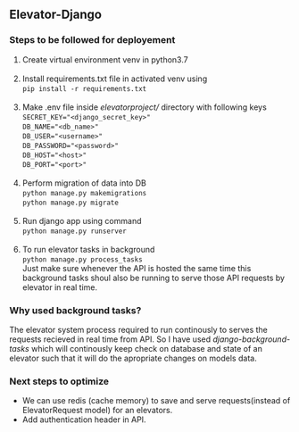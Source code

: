 **<h2>Elevator-Django**</h2>
**<h3>Steps to be followed for deployement</h3>**
1) Create virtual environment venv in python3.7<br><br>
2) Install requirements.txt file in activated venv using<br> ```pip install -r requirements.txt```<br><br>
3) Make .env file inside *elevatorproject/* directory with following keys<br>
`SECRET_KEY="<django_secret_key>"`<br>
`DB_NAME="<db_name>"`<br>
`DB_USER="<username>"`<br>
`DB_PASSWORD="<password>"`<br>
`DB_HOST="<host>"`<br>
`DB_PORT="<port>"`<br><br>
4) Perform migration of data into DB<br>
```python manage.py makemigrations```<br>
```python manage.py migrate```<br><br>
5) Run django app using command<br>
`python manage.py runserver`<br><br>
6) To run elevator tasks in background<br>
`python manage.py process_tasks`<br>
Just make sure whenever the API is hosted the same time this background tasks shoul also be running to serve those API requests by elevator in real time.


**<h3>Why used background tasks?</h3>**
The elevator system process required to run continously to serves the requests recieved in real time from API. So I have used *django-background-tasks* which will continously keep check on database and state of an elevator such that it will do the apropriate changes on models data.

**<h3>Next steps to optimize</h3>**
* We can use redis (cache memory) to save and serve requests(instead of ElevatorRequest model) for an elevators.<br>
* Add authentication header in API.

